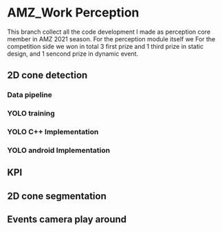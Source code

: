 # AMZ_Work Perception
This branch collect all the code development I made as perception core member in AMZ 2021 season. 
For the perception module itself we 
For the competition side we won in total 3 first prize and 1 third prize in static design, and 1 sencond prize in dynamic event. 

## 2D cone detection
### Data pipeline
### YOLO training
### YOLO C++ Implementation
### YOLO android Implementation

## KPI 

## 2D cone segmentation

## Events camera play around




